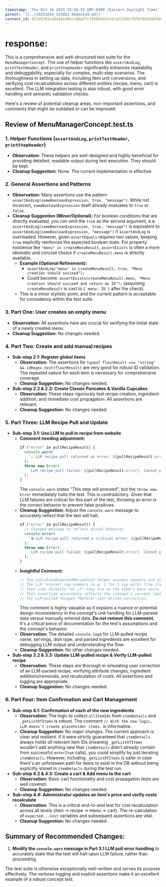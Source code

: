```yaml
---
timestamp: 'Thu Oct 16 2025 15:58:53 GMT-0400 (Eastern Daylight Time)'
parent: '[[../20251016_155853.9bdee1dd.md]]'
content_id: 972e5701ce6e16e386cc8daffc3fb6b2dafe2ca23350cf97b786350438689716
---
```


# response:

This is a comprehensive and well-structured test suite for the `MenuManagerConcept`. The use of helper functions like `assertAndLog`, `printTestHeader`, and `printStepHeader` significantly enhances readability and debuggability, especially for complex, multi-step scenarios. The thoroughness in setting up data, including item unit conversions, and verifying cost recalculations across different entities (recipe, menu, cart) is excellent. The LLM integration testing is also robust, with good error handling and semantic validation checks.

Here's a review of potential cleanup areas, non-important assertions, and comments that might be outdated or can be improved:

## Review of MenuManagerConcept.test.ts

### 1. Helper Functions (`assertAndLog`, `printTestHeader`, `printStepHeader`)

* **Observation:** These helpers are well-designed and highly beneficial for providing detailed, readable output during test execution. They should be kept.
* **Cleanup Suggestion:** None. The current implementation is effective.

### 2. General Assertions and Patterns

* **Observation:** Many assertions use the pattern `assertAndLog(someBooleanExpression, true, "message")`. While not incorrect, `someBooleanExpression` itself already evaluates to `true` or `false`.
* **Cleanup Suggestion (Minor/Optional):** For boolean conditions that are directly evaluated, you can omit the `true` as the second argument, e.e. `assertAndLog(someBooleanExpression, true, "message")` is equivalent to `assertAndLog(someBooleanExpression, "message")` if `assertAndLog` is overloaded. However, given `assertEquals` requires two values, keeping `true` explicitly reinforces the expected boolean state. For property existence like `"menu" in createMenuResult`, `assertExists` is often a more idiomatic and concise choice if `createMenuResult.menu` is directly available.
  * **Example (Optional Refinement):**
    * `assertAndLog("menu" in createMenuResult, true, "Menu creation should succeed");`
    * Could become: `assertExists(createMenuResult.menu, "Menu creation should succeed and return an ID");` (assuming `createMenuResult` is cast to `{ menu: ID }` after the check).
  * This is a minor stylistic point, and the current pattern is acceptable for consistency within the test suite.

### 3. Part One: User creates an empty menu

* **Observation:** All assertions here are crucial for verifying the initial state of a newly created menu.
* **Cleanup Suggestion:** No changes needed.

### 4. Part Two: Create and add manual recipes

* **Sub-step 2.1: Register global items**
  * **Observation:** The assertions for `typeof flourResult === "string" && idRegex.test(flourResult)` are very good for robust ID validation. The repeated nature for each item is necessary for comprehensive coverage.
  * **Cleanup Suggestion:** No changes needed.
* **Sub-step 2.2 & 2.3: Create Classic Pancakes & Vanilla Cupcakes**
  * **Observation:** These steps rigorously test recipe creation, ingredient addition, and immediate cost propagation. All assertions are relevant.
  * **Cleanup Suggestion:** No changes needed.

### 5. Part Three: LLM Recipe Pull and Update

* **Sub-step 3.1: Use LLM to pull in recipe from website**
  * **Comment needing adjustment:**
    ```typescript
    if ("error" in pullRecipeResult) {
      console.warn(
        `⚠️ LLM recipe pull returned an error: ${pullRecipeResult.error}. This step will proceed, but subsequent checks might reflect this. Ensure GEMINI_API_KEY is set and valid.`,
      );
      throw new Error(
        `LLM recipe pull failed: ${pullRecipeResult.error}. Cannot proceed with recipe corrections. Ensure GEMINI_API_KEY is set and valid.`,
      );
    }
    ```
    The `console.warn` states "This step will proceed", but the `throw new Error` immediately halts the test. This is contradictory. Given that LLM failures are critical for this part of the test, throwing an error is the correct behavior to prevent false positives.
  * **Cleanup Suggestion:** Adjust the `console.warn` message to accurately reflect that the test will halt.
    ```typescript
    if ("error" in pullRecipeResult) {
      // Changed message to reflect actual behavior
      console.error(
        `❌ LLM recipe pull returned a critical error: ${pullRecipeResult.error}. Halting test as recipe correction cannot proceed. Ensure GEMINI_API_KEY is set and valid.`,
      );
      throw new Error(
        `LLM recipe pull failed: ${pullRecipeResult.error}. Cannot proceed with recipe corrections. Ensure GEMINI_API_KEY is set and valid.`,
      );
    }
    ```
  * **Insightful Comment:**
    ```typescript
    // The calculateExpectedRecipeCost helper assumes amounts are in item's base units.
    // The LLM *stores* raw numbers (e.g. 1 for 1 cup milk) from its parse, which the concept's `calculateDishPrice`
    // then uses directly *as if* they are in the item's base units (e.g., 1 gallon).
    // This assertion accurately reflects the concept's current (potentially inconsistent) unit handling
    // for LLM-pulled recipes *before* user-driven correction.
    ```
    This comment is highly valuable as it explains a nuance or potential design inconsistency in the concept's unit handling for LLM-parsed data versus manually entered data. **Do not remove this comment.** It's a critical piece of documentation for the test's assumptions and the concept's behavior.
  * **Observation:** The detailed `console.log`s for LLM-pulled recipe name, servings, dish type, and parsed ingredients are excellent for debugging LLM output and understanding the flow.
  * **Cleanup Suggestion:** No other changes needed.
* **Sub-step 3.2 & 3.3: Update LLM-pulled recipe & Verify LLM-pulled recipe**
  * **Observation:** These steps are thorough in simulating user correction of an LLM-parsed recipe, verifying attribute changes, ingredient additions/removals, and recalculation of costs. All assertions and logging are appropriate.
  * **Cleanup Suggestion:** No changes needed.

### 6. Part Four: Item Confirmation and Cart Management

* **Sub-step 4.1: Confirmation of each of the new ingredients**
  * **Observation:** The logic to collect `allItemIds` from `itemDetails` and `_getListOfItems` is robust. The comment `// With the new logic, LLM doesn't create placeholder items.` is informative.
  * **Cleanup Suggestion:** No major changes. The current approach is clear and resilient. If it were strictly guaranteed that `itemDetails` always holds *all* relevant item IDs (meaning `_getListOfItems` wouldn't add anything new that `itemDetails` didn't already contain from successful `enterItem` calls), you could simplify by just iterating `itemDetails`. However, including `_getListOfItems` is safer in case there's an unforeseen path for items to exist in the DB without being explicitly stored in `itemDetails` during the test run.
* **Sub-step 4.2 & 4.3: Create a cart & Add menu to the cart**
  * **Observation:** Basic cart functionality and cost propagation tests are well covered.
  * **Cleanup Suggestion:** No changes needed.
* **Sub-step 4.4: Administrator updates an item's price and verify costs recalculate**
  * **Observation:** This is a critical end-to-end test for cost recalculation across all levels (item -> recipe -> menu -> cart). The re-calculation of `expected...Cost` variables and subsequent assertions are vital.
  * **Cleanup Suggestion:** No changes needed.

## Summary of Recommended Changes:

1. **Modify the `console.warn` message in Part 3.1 LLM pull error handling** to accurately state that the test will halt upon LLM failure, rather than proceeding.

The test suite is otherwise exceptionally well-written and serves its purpose effectively. The verbose logging and explicit assertions make it an excellent example of a robust concept test.
